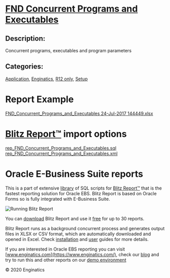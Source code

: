 # [FND Concurrent Programs and Executables](https://www.enginatics.com/reports/fnd-concurrent-programs-and-executables)
## Description: 
Concurrent programs, executables and program parameters
## Categories: 
[Application](https://www.enginatics.com/library/?pg=1&category[]=Application), [Enginatics](https://www.enginatics.com/library/?pg=1&category[]=Enginatics), [R12 only](https://www.enginatics.com/library/?pg=1&category[]=R12+only), [Setup](https://www.enginatics.com/library/?pg=1&category[]=Setup)
# Report Example
[FND_Concurrent_Programs_and_Executables 24-Jul-2017 144449.xlsx](https://www.enginatics.com/example/fnd-concurrent-programs-and-executables)
# [Blitz Report™](https://www.enginatics.com/blitz-report) import options
[rep_FND_Concurrent_Programs_and_Executables.sql](https://www.enginatics.com/export/fnd-concurrent-programs-and-executables)\
[rep_FND_Concurrent_Programs_and_Executables.xml](https://www.enginatics.com/xml/fnd-concurrent-programs-and-executables)
# Oracle E-Business Suite reports

This is a part of extensive [library](https://www.enginatics.com/library/) of SQL scripts for [Blitz Report™](https://www.enginatics.com/blitz-report/) that is the fastest reporting solution for Oracle EBS. Blitz Report is based on Oracle Forms so is fully integrated with E-Business Suite. 

![Running Blitz Report](https://www.enginatics.com/wp-content/uploads/2018/01/Running-blitz-report.png) 

You can [download](https://www.enginatics.com/download/) Blitz Report and use it [free](https://www.enginatics.com/pricing/) for up to 30 reports. 

Blitz Report runs as a background concurrent process and generates output files in XLSX or CSV format, which are automatically downloaded and opened in Excel. Check [installation](https://www.enginatics.com/installation-guide/) and [user](https://www.enginatics.com/user-guide/) guides for more details.

If you are interested in Oracle EBS reporting you can visit [www.enginatics.com](https://www.enginatics.com/), check our [blog](https://www.enginatics.com/blog) and try to run this and other reports on our [demo environment](http://demo.enginatics.com/)

© 2020 Enginatics